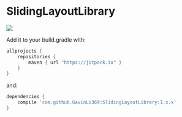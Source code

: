# SlidingLayoutLibrary

[![](https://jitpack.io/v/GavinLi369/SlidingLayoutLibrary.svg)](https://jitpack.io/#GavinLi369/SlidingLayoutLibrary)

Add it to your build.gradle with:
```gradle
allprojects {
    repositories {
        maven { url "https://jitpack.io" }
    }
}
```
and:

```gradle
dependencies {
    compile 'com.github.GavinLi369:SlidingLayoutLibrary:1.x.x'
}
```

